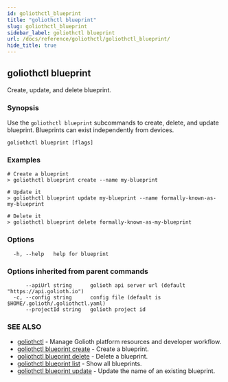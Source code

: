```yaml
---
id: goliothctl_blueprint
title: "goliothctl blueprint"
slug: goliothctl_blueprint
sidebar_label: goliothctl blueprint
url: /docs/reference/goliothctl/goliothctl_blueprint/
hide_title: true
---
```

## goliothctl blueprint

Create, update, and delete blueprint.

### Synopsis

Use the `goliothctl blueprint` subcommands to create, delete, and update blueprint. Blueprints can exist independently from devices.

```
goliothctl blueprint [flags]
```

### Examples

```
# Create a blueprint
> goliothctl blueprint create --name my-blueprint

# Update it
> goliothctl blueprint update my-blueprint --name formally-known-as-my-blueprint

# Delete it
> goliothctl blueprint delete formally-known-as-my-blueprint
```

### Options

```
  -h, --help   help for blueprint
```

### Options inherited from parent commands

```
      --apiUrl string      golioth api server url (default "https://api.golioth.io")
  -c, --config string      config file (default is $HOME/.golioth/.goliothctl.yaml)
      --projectId string   golioth project id
```

### SEE ALSO

* [goliothctl](/docs/reference/goliothctl/goliothctl/)	 - Manage Golioth platform resources and developer workflow.
* [goliothctl blueprint create](/docs/reference/goliothctl/goliothctl_blueprint_create/)	 - Create a blueprint.
* [goliothctl blueprint delete](/docs/reference/goliothctl/goliothctl_blueprint_delete/)	 - Delete a blueprint.
* [goliothctl blueprint list](/docs/reference/goliothctl/goliothctl_blueprint_list/)	 - Show all blueprints.
* [goliothctl blueprint update](/docs/reference/goliothctl/goliothctl_blueprint_update/)	 - Update the name of an existing blueprint.


